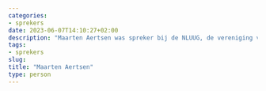 ```yaml
---
categories:
- sprekers
date: 2023-06-07T14:10:27+02:00
description: "Maarten Aertsen was spreker bij de NLUUG, de vereniging voor open systemen en open standaarden. Lees meer over deze spreker."
tags:
- sprekers
slug:
title: "Maarten Aertsen"
type: person
---
```

